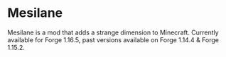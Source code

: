 # Mesilane
Mesilane is a mod that adds a strange dimension to Minecraft.
Currently available for Forge 1.16.5, past versions available on Forge 1.14.4 & Forge 1.15.2.

